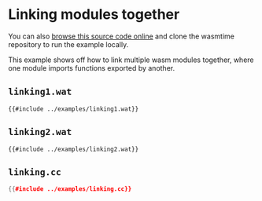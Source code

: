 # Linking modules together

You can also [browse this source code online][code] and clone the wasmtime
repository to run the example locally.

[code]: https://github.com/bytecodealliance/wasmtime/blob/main/examples/linking.cc

This example shows off how to link multiple wasm modules together, where one module imports functions exported by another.

## `linking1.wat`

```wat
{{#include ../examples/linking1.wat}}
```

## `linking2.wat`

```wat
{{#include ../examples/linking2.wat}}
```

## `linking.cc`

```cpp
{{#include ../examples/linking.cc}}
```
